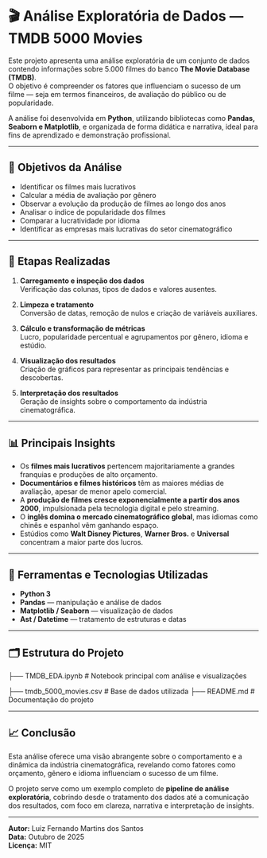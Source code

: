 # 🎬 Análise Exploratória de Dados — TMDB 5000 Movies

Este projeto apresenta uma análise exploratória de um conjunto de dados contendo informações sobre 5.000 filmes do banco **The Movie Database (TMDB)**.  
O objetivo é compreender os fatores que influenciam o sucesso de um filme — seja em termos financeiros, de avaliação do público ou de popularidade.

A análise foi desenvolvida em **Python**, utilizando bibliotecas como **Pandas, Seaborn e Matplotlib**, e organizada de forma didática e narrativa, ideal para fins de aprendizado e demonstração profissional.

---

## 🎯 Objetivos da Análise

- Identificar os filmes mais lucrativos  
- Calcular a média de avaliação por gênero  
- Observar a evolução da produção de filmes ao longo dos anos  
- Analisar o índice de popularidade dos filmes  
- Comparar a lucratividade por idioma    
- Identificar as empresas mais lucrativas do setor cinematográfico  

---

## 🧩 Etapas Realizadas

1. **Carregamento e inspeção dos dados**  
   Verificação das colunas, tipos de dados e valores ausentes.  

2. **Limpeza e tratamento**  
   Conversão de datas, remoção de nulos e criação de variáveis auxiliares.  

3. **Cálculo e transformação de métricas**  
   Lucro, popularidade percentual e agrupamentos por gênero, idioma e estúdio.  

4. **Visualização dos resultados**  
   Criação de gráficos para representar as principais tendências e descobertas.  

5. **Interpretação dos resultados**  
   Geração de insights sobre o comportamento da indústria cinematográfica.

---

## 📊 Principais Insights

- Os **filmes mais lucrativos** pertencem majoritariamente a grandes franquias e produções de alto orçamento.  
- **Documentários e filmes históricos** têm as maiores médias de avaliação, apesar de menor apelo comercial.  
- A **produção de filmes cresce exponencialmente a partir dos anos 2000**, impulsionada pela tecnologia digital e pelo streaming.  
- O **inglês domina o mercado cinematográfico global**, mas idiomas como chinês e espanhol vêm ganhando espaço.  
- Estúdios como **Walt Disney Pictures**, **Warner Bros.** e **Universal** concentram a maior parte dos lucros.

---

## 🧠 Ferramentas e Tecnologias Utilizadas

- **Python 3**  
- **Pandas** — manipulação e análise de dados  
- **Matplotlib / Seaborn** — visualização de dados    
- **Ast / Datetime** — tratamento de estruturas e datas  

---

## 🗂️ Estrutura do Projeto

├── TMDB_EDA.ipynb # Notebook principal com análise e visualizações

├── tmdb_5000_movies.csv # Base de dados utilizada
├── README.md # Documentação do projeto


---

## 📈 Conclusão

Esta análise oferece uma visão abrangente sobre o comportamento e a dinâmica da indústria cinematográfica, revelando como fatores como orçamento, gênero e idioma influenciam o sucesso de um filme.

O projeto serve como um exemplo completo de **pipeline de análise exploratória**, cobrindo desde o tratamento dos dados até a comunicação dos resultados, com foco em clareza, narrativa e interpretação de insights.

---

**Autor:** Luiz Fernando Martins dos Santos  
**Data:** Outubro de 2025  
**Licença:** MIT  

